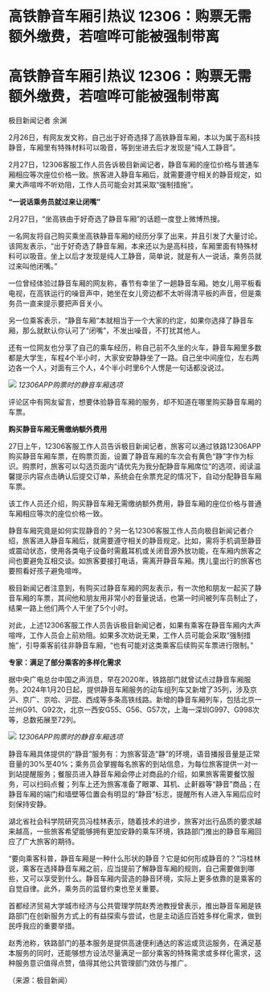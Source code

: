 # 高铁静音车厢引热议 12306：购票无需额外缴费，若喧哗可能被强制带离

# 高铁静音车厢引热议 12306：购票无需额外缴费，若喧哗可能被强制带离

极目新闻记者 余渊

2月26日，有网友发文称，自己出于好奇选择了高铁静音车厢，本以为属于高科技静音，车厢里有特殊材料可以吸音，等到坐进去后才发现是“纯人工静音”。

2月27日，12306客服工作人员告诉极目新闻记者，静音车厢的座位价格与普通车厢相应等次座位价格一致。旅客进入静音车厢后，就需要遵守相关的静音规定，如果大声喧哗不听劝阻，工作人员可能会对其采取“强制措施”。

**“一说话乘务员就过来让闭嘴”**

2月27日，“坐高铁由于好奇选了静音车厢”的话题一度登上微博热搜。

一名网友将自己购买乘坐高铁静音车厢的经历分享了出来，并且引发了大量讨论。该网友表示，“出于好奇选了静音车厢，本来还以为是高科技，车厢里面有特殊材料可以吸音。坐上以后才发现是纯人工静音，简单说，就是有人一说话，乘务员就过来叫他闭嘴。”

一位曾经体验过静音车厢的网友称，春节有幸坐了一趟静音车厢。她女儿用平板看电视，在高铁运行的噪音声中，她坐在女儿旁边都不太听得清平板的声音，但是乘务员一直来提示要把声音关小。

另一位乘客表示，“静音车厢”本就相当于一个大家的约定，如果你选择了静音车厢，那么就默认你认可了“闭嘴”，不发出噪音，不打扰其他人。

还有一位网友也分享了自己的乘车经历，称自己前不久坐的火车，静音车厢里多数都是大学生，车程4个半小时，大家安安静静坐了一路。自己坐中间座位，左右两边各一个人，对面有三个人，4个半小时里6个人愣是一句话都没说过。

![](https://inews.gtimg.com/om_bt/OLfHjtDm0YuzPLcOAHs8pOOBUySk4Bb_l-z1xvewedeO0AA/1000)
_12306APP购票时的静音车厢选项_

评论区中有网友留言，想要体验静音车厢的服务，却不知道在哪里购买静音车厢的车票。

**购买静音车厢无需缴纳额外费用**

27日上午，12306客服工作人员告诉极目新闻记者，旅客可以通过铁路12306APP购买静音车厢车票，在购票页面，设置了静音车厢的车次会有黄色“静”字作为标识。购票时，旅客可以勾选页面内“请优先为我分配静音车厢席位”的选项，阅读温馨提示内容点击确认后提交订单，系统会在余票充足的情况下，自动分配静音车厢车票。

该工作人员还介绍，购买静音车厢无需缴纳额外费用，静音车厢的座位价格与普通车厢相应等次的座位价格一致。

静音车厢究竟是如何实现静音的？另一名12306客服工作人员向极目新闻记者介绍，旅客进入静音车厢后，就需要遵守相关的静音规定。比如，需将手机调至静音或震动状态，使用各类电子设备时需戴耳机或关闭音源外放功能，在车厢内旅客之间也要避免互相交谈。如旅客要接打电话，需离开静音车厢。携儿童出行的旅客也要照看好孩子避免喧哗。

极目新闻记者注意到，有购买过静音车厢的网友表示，有一次他和朋友一起买了静音车厢的车票，其间他和朋友用非常小的音量说话，也第一时间被列车员制止了，结果一路上他们两个人干坐了5个小时。

对此，上述12306客服工作人员告诉极目新闻记者，如果有乘客在静音车厢内大声喧哗，工作人员会上前劝阻。如果多次劝说无果，工作人员可能会采取“强制措施”，引导乘客前往非静音车厢，“也有可能对这类乘客后续购买车票进行限制。”

**专家：满足了部分乘客的多样化需求**

据中央广电总台中国之声消息，早在2020年，铁路部门就曾试点过静音车厢服务。2024年1月20日起，提供静音车厢服务的动车组列车又新增了35列，涉及京沪、京广、京哈、沪昆、西成等多条高铁线路。新增的静音车厢列车，包括北京一兰州G91、G92次，北京一西安G55、G56、G57次，上海一深圳G997、G998次等，总数拓展至72列。

![](https://inews.gtimg.com/om_bt/O5l1N9GowM4JsKgqEYpmYAQOX6hNMvDciaCoLV5XVrVGAAA/1000)
_12306APP购票时的静音车厢选项_

静音车厢具体提供的“静音”服务有：为旅客营造“静”的环境，语音播报音量是正常音量的30%至40%；乘务员会掌握每名旅客的到站信息，为每位旅客提供一对一到站提醒服务；餐服员进入静音车厢会停止对商品的介绍，如果旅客需要餐饮服务，可以扫码点餐；列车上还为旅客准备了眼罩、耳机、止鼾器等“静音”商品；在静音车厢的端门和墙壁等位置会有明显的“静音”标志，提醒所有人进入车厢后应时刻保持安静。

湖北省社会科学院研究员冯桂林表示，随着技术的进步，旅客对出行品质的要求越来越高，一些旅客希望能够拥有更加安静的乘车环境，铁路部门推出的静音车厢回应了广大旅客的期待。

“要向乘客科普，静音车厢是一种什么形状的静音？它是如何形成静音的？”冯桂林说，乘客在选择静音车厢之前，应当提前了解静音车厢的规则，自己需要做到哪些，又可以享受到什么。静音车厢内营造的静音环境，实际上更多依靠的是乘客的自觉自律。此外，乘务员的监督约束也至关重要。

首都经济贸易大学城市经济与公共管理学院赵秀池教授曾表示，推出静音车厢是铁路部门在创新服务方式上的有益探索与尝试，也是主动适应百姓多样化需求，做到民呼我应的重要举措。

赵秀池称，铁路部门的基本服务是提供高速便利通达的客运或货运服务，在满足基本服务的同时，还能够想方设法尽量满足一部分乘客的特殊需求或多样化需求，这种服务意识值得点赞，值得其他公共管理部门效仿与推广。

（来源：极目新闻）

